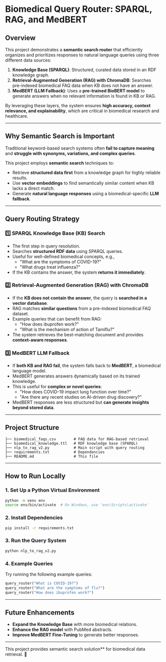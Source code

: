 # Biomedical Query Router: SPARQL, RAG, and MedBERT

## Overview
This project demonstrates a **semantic search router** that efficiently organizes and prioritizes responses to natural language queries using three different data sources:
1. **Knowledge Base (SPARQL)**: Structured, curated data stored in an RDF knowledge graph.
2. **Retrieval-Augmented Generation (RAG) with ChromaDB**: Searches pre-indexed biomedical FAQ data when KB does not have an answer.
3. **MedBERT (LLM Fallback)**: Uses a **pre-trained BioBERT model** to generate answers when no relevant information is found in KB or RAG.

By leveraging these layers, the system ensures **high accuracy, context relevance, and explainability**, which are critical in biomedical research and healthcare.

---
## Why Semantic Search is Important
Traditional keyword-based search systems often **fail to capture meaning** and **struggle with synonyms, variations, and complex queries**. 

This project employs **semantic search** techniques to:
- Retrieve **structured data first** from a knowledge graph for highly reliable results.
- Use **vector embeddings** to find semantically similar content when KB lacks a direct match.
- Generate **natural language responses** using a biomedical-specific **LLM fallback**.

---
## Query Routing Strategy
### **1️⃣ SPARQL Knowledge Base (KB) Search**
- The first step in query resolution.
- Searches **structured RDF data** using SPARQL queries.
- Useful for well-defined biomedical concepts, e.g.,
  - "What are the symptoms of COVID-19?"
  - "What drugs treat influenza?"
- If the KB contains the answer, the system **returns it immediately**.

### **2️⃣ Retrieval-Augmented Generation (RAG) with ChromaDB**
- If the **KB does not contain the answer**, the query is **searched in a vector database**.
- RAG matches **similar questions** from a pre-indexed biomedical FAQ dataset.
- Example queries that can benefit from RAG:
  - "How does ibuprofen work?"
  - "What is the mechanism of action of Tamiflu?"
- The system retrieves the best-matching document and provides **context-aware responses**.

### **3️⃣ MedBERT LLM Fallback**
- If **both KB and RAG fail**, the system falls back to **MedBERT**, a biomedical language model.
- MedBERT generates answers dynamically based on its trained knowledge.
- This is useful for **complex or novel queries**:
  - "How does COVID-19 impact lung function over time?"
  - "Are there any recent studies on AI-driven drug discovery?"
- MedBERT responses are less structured but **can generate insights beyond stored data**.

---
## Project Structure
```
├── biomedical_faqs.csv        # FAQ data for RAG-based retrieval
├── biomedical_knowledge.ttl   # RDF knowledge base (SPARQL)
├── nlp_to_rag_v2.py           # Main script with query routing
├── requirements.txt           # Dependencies
├── README.md                  # This file
```

---
## How to Run Locally
### **1. Set Up a Python Virtual Environment**
```bash
python -m venv env
source env/bin/activate  # On Windows, use 'env\Scripts\activate'
```

### **2. Install Dependencies**
```bash
pip install -r requirements.txt
```

### **3. Run the Query System**
```bash
python nlp_to_rag_v2.py
```

### **4. Example Queries**
Try running the following example queries:
```python
query_router("What is COVID-19?")
query_router("What are the symptoms of flu?")
query_router("How does ibuprofen work?")
```

---
## Future Enhancements
- **Expand the Knowledge Base** with more biomedical relations.
- **Enhance the RAG model** with PubMed abstracts.
- **Improve MedBERT Fine-Tuning** to generate better responses.

---
This project provides semantic search solution** for biomedical data retrieval. 🚀

